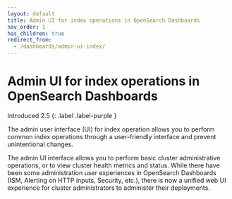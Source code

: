 ```yaml
---
layout: default
title: Admin UI for index operations in OpenSearch Dashboards
nav_order: 1
has_children: true
redirect_from:
  - /dashboards/admin-ui-index/
---
```


# Admin UI for index operations in OpenSearch Dashboards
Introduced 2.5
{: .label .label-purple }

The admin user interface (UI) for index operation allows you to perform common index operations through a user-friendly interface and prevent unintentional changes.

The admin UI interface allows you to perform basic cluster administrative operations, or to view cluster health metrics and status. While there have been some administration user experiences in OpenSearch Dashboards (ISM, Alerting on HTTP inputs, Security, etc.), there is now a unified web UI experience for cluster administrators to administer their deployments.